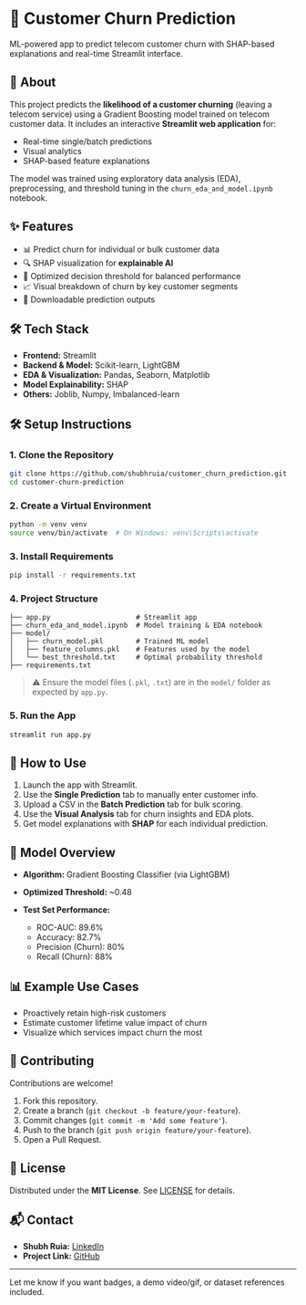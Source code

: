 # 🔄 Customer Churn Prediction

ML-powered app to predict telecom customer churn with SHAP-based explanations and real-time Streamlit interface.

## 📖 About

This project predicts the **likelihood of a customer churning** (leaving a telecom service) using a Gradient Boosting model trained on telecom customer data. It includes an interactive **Streamlit web application** for:

* Real-time single/batch predictions
* Visual analytics
* SHAP-based feature explanations

The model was trained using exploratory data analysis (EDA), preprocessing, and threshold tuning in the `churn_eda_and_model.ipynb` notebook.

## ✨ Features

* 📊 Predict churn for individual or bulk customer data
* 🔍 SHAP visualization for **explainable AI**
* 🧠 Optimized decision threshold for balanced performance
* 📈 Visual breakdown of churn by key customer segments
* 💾 Downloadable prediction outputs

## 🛠️ Tech Stack

* **Frontend:** Streamlit
* **Backend & Model:** Scikit-learn, LightGBM
* **EDA & Visualization:** Pandas, Seaborn, Matplotlib
* **Model Explainability:** SHAP
* **Others:** Joblib, Numpy, Imbalanced-learn

## 🛠️ Setup Instructions

### 1. Clone the Repository

```bash
git clone https://github.com/shubhruia/customer_churn_prediction.git
cd customer-churn-prediction
```

### 2. Create a Virtual Environment

```bash
python -m venv venv
source venv/bin/activate  # On Windows: venv\Scripts\activate
```

### 3. Install Requirements

```bash
pip install -r requirements.txt
```

### 4. Project Structure

```
├── app.py                     # Streamlit app
├── churn_eda_and_model.ipynb  # Model training & EDA notebook
├── model/
│   ├── churn_model.pkl        # Trained ML model
│   ├── feature_columns.pkl    # Features used by the model
│   └── best_threshold.txt     # Optimal probability threshold
├── requirements.txt
```

> ⚠️ Ensure the model files (`.pkl`, `.txt`) are in the `model/` folder as expected by `app.py`.

### 5. Run the App

```bash
streamlit run app.py
```

## 🚀 How to Use

1. Launch the app with Streamlit.
2. Use the **Single Prediction** tab to manually enter customer info.
3. Upload a CSV in the **Batch Prediction** tab for bulk scoring.
4. Use the **Visual Analysis** tab for churn insights and EDA plots.
5. Get model explanations with **SHAP** for each individual prediction.

## 🧪 Model Overview

* **Algorithm:** Gradient Boosting Classifier (via LightGBM)
* **Optimized Threshold:** \~0.48
* **Test Set Performance:**

  * ROC-AUC: 89.6%
  * Accuracy: 82.7%
  * Precision (Churn): 80%
  * Recall (Churn): 88%

## 📊 Example Use Cases

* Proactively retain high-risk customers
* Estimate customer lifetime value impact of churn
* Visualize which services impact churn the most

## 🤝 Contributing

Contributions are welcome!

1. Fork this repository.
2. Create a branch (`git checkout -b feature/your-feature`).
3. Commit changes (`git commit -m 'Add some feature'`).
4. Push to the branch (`git push origin feature/your-feature`).
5. Open a Pull Request.

## 📜 License

Distributed under the **MIT License**.
See [LICENSE](LICENSE) for details.

## 📬 Contact

* **Shubh Ruia:** [LinkedIn](https://www.linkedin.com/in/shubh-ruia/)
* **Project Link:** [GitHub](https://github.com/shubhruia/customer-churn-prediction)

---

Let me know if you want badges, a demo video/gif, or dataset references included.
